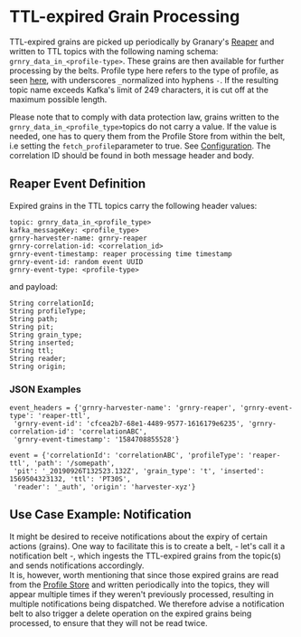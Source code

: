 # TTL-expired Grain Processing

TTL-expired grains are picked up periodically by Granary's [Reaper](https://gitlab.alvary.io/grnry/reaper) and written to TTL topics with the following naming schema: `grnry_data_in_<profile-type>`. These grains are then available for further processing by the belts. Profile type here refers to the type of profile, as seen [here](../profile-store/#table-profilestore), with underscores `_`normalized into hyphens `-`. If the resulting topic name exceeds Kafka's limit of 249 characters, it is cut off at the maximum possible length. 

Please note that to comply with data protection law, grains written to the `grnry_data_in_<profile_type>`topics do not carry a value. If the value is needed, one has to query them from the Profile Store from within the belt, i.e setting the `fetch_profile`parameter to true. See [Configuration](./#configuration). The correlation ID should be found in both message header and body.

## Reaper Event Definition

Expired grains in the TTL topics carry the following header values:

```text
topic: grnry_data_in_<profile_type>
kafka_messageKey: <profile_type>
grnry-harvester-name: grnry-reaper
grnry-correlation-id: <correlation_id>
grnry-event-timestamp: reaper processing time timestamp
grnry-event-id: random event UUID
grnry-event-type: <profile-type>
```

and  payload:

```text
String correlationId;
String profileType;
String path;
String pit;
String grain_type;
String inserted;
String ttl;
String reader;
String origin;
```

### JSON Examples

```text
event_headers = {'grnry-harvester-name': 'grnry-reaper', 'grnry-event-type': 'reaper-ttl',
 'grnry-event-id': 'cfcea2b7-68e1-4489-9577-1616179e6235', 'grnry-correlation-id': 'correlationABC',
 'grnry-event-timestamp': '1584708855528'} 

event = {'correlationId': 'correlationABC', 'profileType': 'reaper-ttl', 'path': '/somepath',
 'pit': '_20190926T132523.132Z', 'grain_type': 't', 'inserted': 1569504323132, 'ttl': 'PT30S',
 'reader': '_auth', 'origin': 'harvester-xyz'}

```

## Use Case Example: Notification 

It might be desired to receive notifications about the expiry of certain actions \(grains\). One way to facilitate this is to create a belt, - let's call it a notification belt -, which ingests the TTL-expired grains from the topic\(s\) and sends notifications accordingly.   
It is, however, worth mentioning that since those expired grains are read from the [Profile Store](../profile-store/) and written periodically into the topics, they will appear multiple times if they weren't previously processed, resulting in multiple notifications being dispatched. We therefore advise a notification belt to also trigger a delete operation on the expired grains being processed, to ensure that they will not be read twice.

